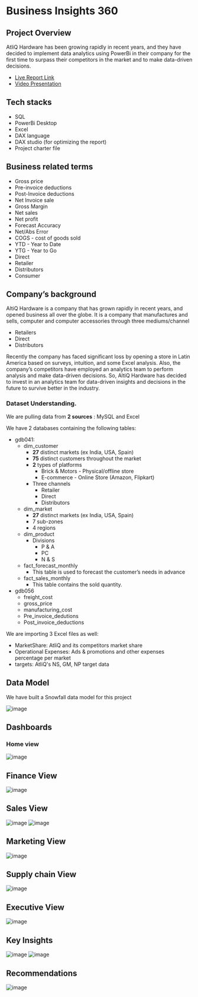 # Business Insights 360

## Project Overview

AtliQ Hardware has been growing rapidly in recent years, and they have decided to implement data analytics using PowerBi in their company for the first time to surpass their competitors in the market and to make data-driven decisions. 
- [Live Report Link](https://app.powerbi.com/view?r=eyJrIjoiODA5NWEzZTItMDZjOS00MzBkLWFiYTItOTRlODZhYjNjN2ExIiwidCI6ImM2ZTU0OWIzLTVmNDUtNDAzMi1hYWU5LWQ0MjQ0ZGM1YjJjNCJ9&pageName=ReportSection870fd0166929d0c75b45)
-  [Video Presentation](https://www.linkedin.com/feed/update/urn:li:activity:7197652297210871809/)


## Tech stacks

- SQL
- PowerBi Desktop
- Excel
- DAX language
- DAX studio (for optimizing the report)
- Project charter file

## Business related terms

- Gross price
- Pre-invoice deductions
- Post-Invoice deductions
- Net Invoice sale
- Gross Margin
- Net sales
- Net profit
- Forecast Accuracy
- Net/Abs Error
- COGS - cost of goods sold
- YTD - Year to Date
- YTG - Year to Go
- Direct
- Retailer
- Distributors
- Consumer

## Company’s background

AltiQ Hardware is a company that has grown rapidly in recent years, and opened business all over the globe. It is a company that manufactures and sells, computer and computer accessories through three mediums/channel

- Retailers
- Direct
- Distributors

Recently the company has faced significant loss by opening a store in Latin America based on surveys, intuition, and some Excel analysis. Also, the company’s competitors have employed an analytics team to perform analysis and make data-driven decisions. So, AltiQ Hardware has decided to invest in an analytics team for data-driven insights and decisions in the future to survive better in the industry. 


### Dataset **Understanding.**

We are pulling data from **2 sources** : MySQL and Excel

We have 2 databases containing the following tables: 
- gdb041:
    - dim_customer
        - **27** distinct markets (ex India, USA, Spain)
        - **75** distinct customers throughout the market
        - **2** types of platforms
            - Brick & Motors - Physical/offline store
            - E-commerce - Online Store (Amazon, Flipkart)
        - Three channels
            - Retailer
            - Direct
            - Distributors
    - dim_market
        - **27** distinct markets (ex India, USA, Spain)
        - 7 sub-zones
        - 4 regions 
    - dim_product
        - Divisions
            - P & A
            - PC
            - N & S
    - fact_forecast_monthly
        - This table is used to forecast the customer’s needs in advance
    - fact_sales_monthly
        - This table contains the sold quantity.
- gdb056
    - freight_cost
    - gross_price
    - manufacturing_cost
    - Pre_invoice_dedutions
    - Post_invoice_deductions

We are importing 3 Excel files as well:
- MarketShare: AtliQ and its competitors market share
- Operational Expenses: Ads & promotions and other expenses percentage per market
- targets: AtliQ's NS, GM, NP target data


## Data Model

We have built a Snowfall data model for this project

![image](https://github.com/Kanikamittal99/Business_Insights_360/assets/32505627/018e042f-734b-4d8f-8fce-b19ce666eb21)


## Dashboards

### Home view

![image](https://github.com/Kanikamittal99/Business_Insights_360/assets/32505627/dac388a6-342e-4632-b91f-340e8197ebda)

## Finance View

![image](https://github.com/Kanikamittal99/Business_Insights_360/assets/32505627/0c33b9af-f31d-4272-a774-3152d1152875)

## Sales View

![image](https://github.com/Kanikamittal99/Business_Insights_360/assets/32505627/dd74e4ae-489e-4525-a53c-74f2698143f0)
![image](https://github.com/Kanikamittal99/Business_Insights_360/assets/32505627/9577e37a-523b-4164-94d4-f71af43b15d1)


## Marketing View

![image](https://github.com/Kanikamittal99/Business_Insights_360/assets/32505627/5fdf7925-58aa-4f5a-b640-e7ec0e58c650)

## Supply chain View

![image](https://github.com/Kanikamittal99/Business_Insights_360/assets/32505627/99a36b9d-31cf-4cde-b121-6a426421960a)

## Executive View

![image](https://github.com/Kanikamittal99/Business_Insights_360/assets/32505627/f2099ed8-2a30-4da4-b425-2307c0939e2a)


## Key Insights
![image](https://github.com/Kanikamittal99/Business_Insights_360/assets/32505627/57c4eb4e-a4c8-45fa-ab20-8fb8c61a1545)
![image](https://github.com/Kanikamittal99/Business_Insights_360/assets/32505627/7a2f4c8c-b33e-4570-a079-2f47bcef3520)

## Recommendations
![image](https://github.com/Kanikamittal99/Business_Insights_360/assets/32505627/b9c24053-0ff3-417b-820c-2b0e06203c45)


